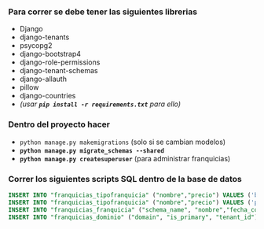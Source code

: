 ### Para correr se debe tener las siguientes librerias
- Django
- django-tenants
- psycopg2
- django-bootstrap4
- django-role-permissions
- django-tenant-schemas
- django-allauth
- pillow
- django-countries
- *(usar **`pip install -r requirements.txt`** para ello)*

### Dentro del proyecto hacer
- `python manage.py makemigrations` (solo si se cambian modelos)
- **`python manage.py migrate_schemas --shared`**
- **`python manage.py createsuperuser`** (para administrar franquicias)

### Correr los siguientes scripts SQL dentro de la base de datos
```SQL
INSERT INTO "franquicias_tipofranquicia" ("nombre","precio") VALUES ('basico',79);
INSERT INTO "franquicias_tipofranquicia" ("nombre","precio") VALUES ('premium',135);
INSERT INTO "franquicias_franquicia" ("schema_name", "nombre","fecha_corte","configuracion","media","working","tipo_id") VALUES ('public', 'public',CURRENT_DATE,'{"colorprimario":"#1D1D1D","colorsecundario":"#E9951F", "tamanioletra":100}','media/logos-franquicias/1_logo_default.png',true,1);
INSERT INTO "franquicias_dominio" ("domain", "is_primary", "tenant_id") VALUES ('localhost', true, 1);
```